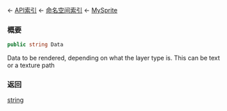 ← [API索引](Api-Index) ← [命名空间索引](Namespace-Index) ← [MySprite](VRage.Game.GUI.TextPanel.MySprite)

### 概要

```csharp
public string Data
```

Data to be rendered, depending on what the layer type is. This can be text or a texture path

### 返回

[string](https://docs.microsoft.com/en-us/dotnet/api/System.String?view=netframework-4.6)

